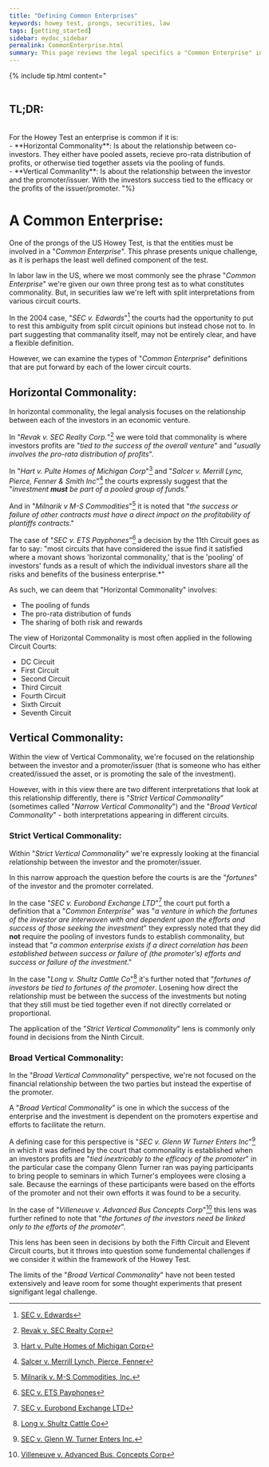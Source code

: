 ```yaml
---
title: "Defining Common Enterprises"
keywords: howey test, prongs, securities, law
tags: [getting_started]
sidebar: mydoc_sidebar
permalink: CommonEnterprise.html
summary: This page reviews the legal specifics a "Common Enterprise" in the Howey Test for sake of securities regulation.
---
```


{% include tip.html content="
<br/><br/>
## TL;DR:<br/>
<br/>
For the Howey Test an enterprise is common if it is:<br/>
- **Horizontal Commonality**: Is about the relationship between co-investors. They either have pooled assets, recieve pro-rata distribution of profits, or otherwise tied together assets via the pooling of funds.
<br/>
- **Vertical Commanlity**: Is about the relationship between the investor and the promoter/issuer. With the investors success tied to the efficacy or the profits of the issuer/promoter.
 "%}
 
 # A Common Enterprise:
 
One of the prongs of the US Howey Test, is that the entities must be involved in a "*Common Enterprise*". This phrase presents unique challenge, as it is perhaps the least well defined component of the test.
 
In labor law in the US, where we most commonly see the phrase "*Common Enterprise*" we're given our own three prong test as to what constitutes commonality. But, in securities law we're left with split interpretations from various circuit courts.

In the 2004 case, "*SEC v. Edwards*"[^1] the courts had the opportunity to put to rest this ambiguity from split circuit opinions but instead chose not to. In part suggesting that commanality itself, may not be entirely clear, and have a flexible definition.

However, we can examine the types of "*Common Enterprise*" definitions that are put forward by each of the lower circuit courts.

## Horizontal Commonality:

In horizontal commonality, the legal analysis focuses on the relationship between each of the investors in an economic venture.

In "*Revak v. SEC Realty Corp.*"[^2] we were told that commonality is where investors profits are "*tied to the success of the overall venture*" and "*usually involves the pro-rata distribution of profits*".

In "*Hart v. Pulte Homes of Michigan Corp*"[^3] and "*Salcer v. Merrill Lync, Pierce, Fenner & Smith Inc*"[^4] the courts expressly suggest that the "*investment **must** be part of a pooled group of funds*."

And in "*Milnarik v M-S Commodities*"[^5] it is noted that "*the success or failure of other contracts must have a direct impact on the profitability of plantiffs contracts*."

The case of "*SEC v. ETS Payphones*"[^6] a decision by the 11th Circuit goes as far to say: "most circuits that have considered the issue find it satisfied where a movant shows 'horizontal commonality,' that is the 'pooling' of investors' funds as a result of which the individual investors share all the risks and benefits of the business enterprise.*"

As such, we can deem that "Horizontal Commonality" involves:

- The pooling of funds
- The pro-rata distribution of funds
- The sharing of both risk and rewards

The view of Horizontal Commonality is most often applied in the following Circuit Courts:

- DC Circuit
- First Circuit
- Second Circuit
- Third Circuit
- Fourth Circuit
- Sixth Circuit
- Seventh Circuit

## Vertical Commonality:

Within the view of Vertical Commonality, we're focused on the relationship between the investor and a promoter/issuer (that is someone who has either created/issued the asset, or is promoting the sale of the investment).

However, with in this view there are two different interpretations that look at this relationship differently, there is "*Strict Vertical Commonality*" (sometimes called "*Narrow Vertical Commonality*") and the "*Broad Vertical Commonality*" - both interpretations appearing in different circuits.

### Strict Vertical Commonality:

Within "*Strict Vertical Commonality*" we're expressly looking at the financial relationship between the investor and the promoter/issuer.

In this narrow approach the question before the courts is are the "*fortunes*" of the investor and the promoter correlated.

In the case "*SEC v. Eurobond Exchange LTD*"[^7] the court put forth a definition that a "*Common Enterprise*" was "*a venture in which the fortunes of the investor are interwoven with and dependent upon the efforts and success of those seeking the investment*" they expressly noted that they did **not** require the pooling of investors funds to establish commonality, but instead that "*a common enterprise exists if a direct correlation has been established between success or failure of (the promoter's) efforts and success or failure of the investment*."

In the case "*Long v. Shultz Cattle Co*"[^8] it's further noted that "*fortunes of investors be tied to fortunes of the promoter*. Losening how direct the relationship must be between the success of the investments but noting that they still must be tied together even if not directly correlated or proportional.

The application of the "*Strict Vertical Commonality*" lens is commonly only found in decisions from the Ninth Circuit.

### Broad Vertical Commonality:

In the "*Broad Vertical Commonality*" perspective, we're not focused on the financial relationship between the two parties but instead the expertise of the promoter.

A "*Broad Vertical Commonality*" is one in which the success of the enterprise and the investment is dependent on the promoters expertise and efforts to facilitate the return.

A defining case for this perspective is "*SEC v. Glenn W Turner Enters Inc*"[^9] in which it was defined by the court that commonality is established when an investors profits are "*tied inextricably to the efficacy of the promoter*" in the particular case the company Glenn Turner ran was paying participants to bring people to seminars in which Turner's employees were closing a sale. Because the earnings of these participants were based on the efforts of the promoter and not their own efforts it was found to be a security.

In the case of "*Villeneuve v. Advanced Bus Concepts Corp*"[^10] this lens was further refined to note that "*the fortunes of the investors need be linked only to the efforts of the promoter*".

This lens has been seen in decisions by both the Fifth Circuit and Elevent Circuit courts, but it throws into question some fundemental challenges if we consider it within the framework of the Howey Test.

The limits of the "*Broad Vertical Commonality*" have not been tested extensively and leave room for some thought experiments that present signifigant legal challenge.


[^1]: <a href='https://caselaw.findlaw.com/us-11th-circuit/1156201.html'>SEC v. Edwards</a>
[^2]: <a href='https://casetext.com/case/revak-v-sec-realty-corp'>Revak v. SEC Realty Corp</a>
[^3]: <a href='https://casetext.com/case/hart-v-pulte-homes-of-mich-corp'>Hart v. Pulte Homes of Michigan Corp</a>
[^4]: <a href='https://casetext.com/case/salcer-v-merrill-lynch-pierce-fenner'>Salcer v. Merrill Lynch, Pierce, Fenner</a>
[^5]: <a href='https://casetext.com/case/milnarik-v-m-s-commodities-inc'>Milnarik v. M-S Commodities, Inc.</a>
[^6]: <a href='https://casetext.com/case/sec-v-ets-payphones-inc'>SEC v. ETS Payphones</a>
[^7]: <a href='https://casetext.com/case/sec-v-eurobond-exchange-ltd'>SEC v. Eurobond Exchange LTD</a>
[^8]: <a href='https://casetext.com/case/long-v-shultz-cattle-co-inc-2'>Long v. Shultz Cattle Co</a>
[^9]: <a href='https://law.justia.com/cases/federal/district-courts/FSupp/348/766/2010413/'>SEC v. Glenn W. Turner Enters Inc.</a>
[^10]: <a href='https://casetext.com/case/villeneuve-v-advanced-bus-concepts-corp'>Villeneuve v. Advanced Bus. Concepts Corp</a>
[^11]: <a href="https://casetext.com/case/us-v-holtzclaw-4">US v. Holtzclaw</a>
